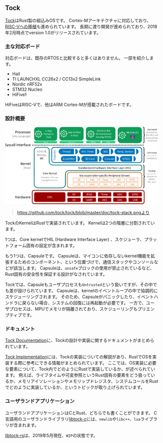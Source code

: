 ## Tock

[Tock]はRust製の組込みOSです。
Cortex-Mアーキテクチャに対応しており、[RISC-Vへの移植]も進められています。
長期に渡り開発が進められており、2018年2月時点でversion 1.0がリリースされています。

[Tock]: https://www.tockos.org/
[GitHub Tock]: https://github.com/tock
[RISC-Vへの移植]: https://github.com/tock/tock/issues/1135

### 主な対応ボード

対応ボードは、既存のRTOSと比較すると多くはありません。
一部を紹介します。

- Hail
- TI LAUNCHXL CC26x2 / CC13x2 SimpleLink
- Nordic nRF52x
- STM32 Nucleo
- HiFive1

HiFiveはRISC-Vで、他はARM Cortex-Mが搭載されたボードです。

### 設計概要

<p align="center">
<img title="Tock stack" src="../assets/tock-stack.png">
</p>

> https://github.com/tock/tock/blob/master/doc/tock-stack.pngより

TockのKernelはRustで実装されています。
Kernelは2つの階層に分割されています。

1つは、Core kernelでHIL (Hardware Interface Layer) 、スケジューラ、プラットフォーム固有の設定が含まれます。

もう1つは、Capsuleです。
Capsuleは、マイコンに依存しないkernel機能を拡張するためのコンポーネント、という位置づけで、通信スタックやコンソールなどが該当します。
Capsuleは、`unsafe`ブロックの使用が禁止されているなど、Rust固有の安全性を保証する設計がなされています。

Tockでは、Capsuleもユーザプロセスも`Untrusted`という扱いですが、その中でも差が設けられています。
Capsuleは、kernelのイベントループの中で協調的にスケジューリングされます。
そのため、Capsuleがパニックしたり、イベントハンドラに戻らない場合、システムの回復には再起動が必要です。
一方で、ユーザプロセスは、MPUでメモリが隔離されており、スケジューリングもプリエンプティブです。

### ドキュメント

[Tock Documentation]に、Tockの設計や実装に関するドキュメントがまとめられています。

[Tock Documentation]: https://github.com/tock/tock/tree/master/doc

[Tock Implementation]には、Tockの実装についての解説があり、RustでOSを実装する際に参考にできる情報がまとめられています。
ここでは、OS実装に必要な要素について、Tock内でどのようにRustで実装しているか、が述べられています。
例えば、ライフタイムや可変参照というRust固有の要素をどう扱っているか、メモリアイソレーションやメモリップドレジスタ、システムコールをRustでどのように実装しているか、というトピックが取り上げられています。

[Tock Implementation]: https://github.com/tock/tock/tree/master/doc#tock-implementation

### ユーザランドアプリケーション

ユーザランドアプリケーションはCとRust、どちらでも書くことができます。
C言語用のユーザランドライブラリ[libtock-c]には、`newlib`や`libc++`、`lua`ライブラリが含まれます。

[libtock-c]: https://github.com/tock/libtock-c

[libtock-rs]は、2019年5月現在、`WIP`の状態です。

[libtock-rs]: https://github.com/tock/libtock-rs
